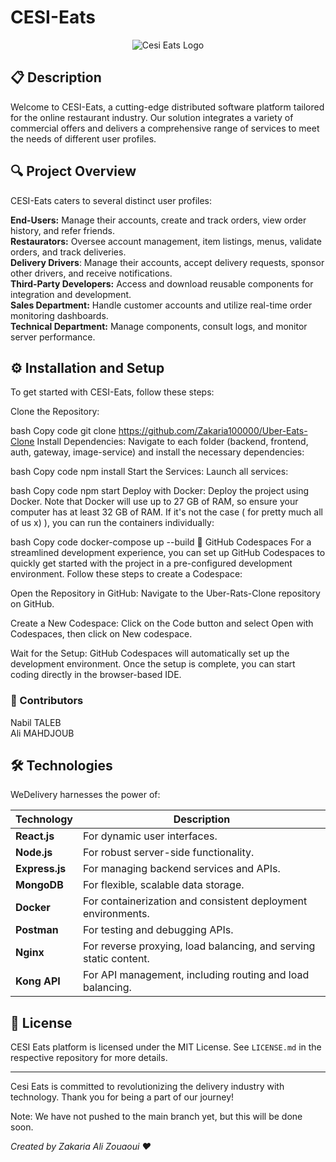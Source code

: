 # CESI-Eats

<p align="center">
<img src="https://github.com/user-attachments/assets/3610e765-dacd-49d8-bf4e-6f558b62d2a1" alt="Cesi Eats Logo">
</p>

## 📋 Description

Welcome to CESI-Eats, a cutting-edge distributed software platform tailored for the online restaurant industry. Our solution integrates a variety of commercial offers and delivers a comprehensive range of services to meet the needs of different user profiles.

## 🔍 Project Overview
CESI-Eats caters to several distinct user profiles:

**End-Users:** Manage their accounts, create and track orders, view order history, and refer friends. </br>
**Restaurators:** Oversee account management, item listings, menus, validate orders, and track deliveries. </br>
**Delivery Drivers**: Manage their accounts, accept delivery requests, sponsor other drivers, and receive notifications. </br>
**Third-Party Developers:** Access and download reusable components for integration and development. </br>
**Sales Department:** Handle customer accounts and utilize real-time order monitoring dashboards. </br>
**Technical Department:** Manage components, consult logs, and monitor server performance.  </br>

## ⚙️ Installation and Setup
To get started with CESI-Eats, follow these steps:

Clone the Repository:

bash
Copy code
git clone https://github.com/Zakaria100000/Uber-Eats-Clone
Install Dependencies:
Navigate to each folder (backend, frontend, auth, gateway, image-service) and install the necessary dependencies:

bash
Copy code
npm install
Start the Services:
Launch all services:

bash
Copy code
npm start
Deploy with Docker:
Deploy the project using Docker. Note that Docker will use up to 27 GB of RAM, so ensure your computer has at least 32 GB of RAM. If it's not the case ( for pretty much all of us x) ), you can run the containers individually:

bash
Copy code
docker-compose up --build
🔧 GitHub Codespaces
For a streamlined development experience, you can set up GitHub Codespaces to quickly get started with the project in a pre-configured development environment. Follow these steps to create a Codespace:

Open the Repository in GitHub:
Navigate to the Uber-Rats-Clone repository on GitHub.

Create a New Codespace:
Click on the Code button and select Open with Codespaces, then click on New codespace.

Wait for the Setup:
GitHub Codespaces will automatically set up the development environment. Once the setup is complete, you can start coding directly in the browser-based IDE.

### 👥 Contributors 

Nabil TALEB </br>
Ali MAHDJOUB


## 🛠 Technologies

WeDelivery harnesses the power of:

| Technology      |                         Description                              |
|-----------------|------------------------------------------------------------------|
| **React.js**    | For dynamic user interfaces.                                     |
| **Node.js**     | For robust server-side functionality.                            |
| **Express.js**  | For managing backend services and APIs.                          |
| **MongoDB**     | For flexible, scalable data storage.                             |
| **Docker**      | For containerization and consistent deployment environments.     |
| **Postman**     | For testing and debugging APIs.                                  |  
| **Nginx**       | For reverse proxying, load balancing, and serving static content.|
| **Kong API**    | For API management, including routing and load balancing.        |



## 📄 License

 CESI Eats platform is licensed under the MIT License. See `LICENSE.md` in the respective repository for more details.

---

Cesi Eats is committed to revolutionizing the delivery industry with technology. Thank you for being a part of our journey!

Note: We have not pushed to the main branch yet, but this will be done soon.

*Created by Zakaria Ali Zouaoui ❤️*
